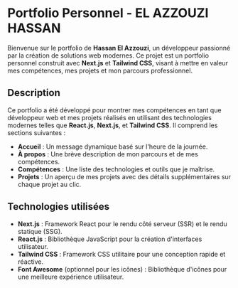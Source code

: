 # Portfolio Personnel - EL AZZOUZI HASSAN

Bienvenue sur le portfolio de **Hassan El Azzouzi**, un développeur passionné par la création de solutions web modernes. Ce projet est un portfolio personnel construit avec **Next.js** et **Tailwind CSS**, visant à mettre en valeur mes compétences, mes projets et mon parcours professionnel.

## Description

Ce portfolio a été développé pour montrer mes compétences en tant que développeur web et mes projets réalisés en utilisant des technologies modernes telles que **React.js**, **Next.js**, et **Tailwind CSS**. Il comprend les sections suivantes :
- **Accueil** : Un message dynamique basé sur l'heure de la journée.
- **À propos** : Une brève description de mon parcours et de mes compétences.
- **Compétences** : Une liste des technologies et outils que je maîtrise.
- **Projets** : Un aperçu de mes projets avec des détails supplémentaires sur chaque projet au clic.

## Technologies utilisées

- **Next.js** : Framework React pour le rendu côté serveur (SSR) et le rendu statique (SSG).
- **React.js** : Bibliothèque JavaScript pour la création d'interfaces utilisateur.
- **Tailwind CSS** : Framework CSS utilitaire pour une conception rapide et réactive.
- **Font Awesome** (optionnel pour les icônes) : Bibliothèque d'icônes pour une meilleure expérience utilisateur.

